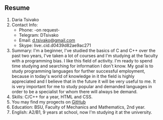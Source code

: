 ## Resume
1. Daria Tsivako
2. Contact Info:
	* Phone: -on request-	
	* Telegram: DTsivako	
	* Email: d.tsivako@gmail.com	
	* Skype: live:.cid.d0439d82ae9ac271
3. Summary: I'm a beginner, I've studied the basics of C and C++ over the past two years, I've taken a lot of courses and I'm studying at the faculty with a programming bias. I like this field of activity. I'm ready to spend time studying and searching for information I don't know. My goal is to study programming languages for further successful employment, because in today's world of knowledge in it the field is highly appreciated and I believe that in the future it will be very useful to me. It is very important for me to study popular and demanded languages in order to be a specialist for whom there will always be demand.
4. Skills: C/C++ for a year, HTML and CSS. 
5. You may find my progects on [GitHub](https://github.com/D-Tsivako/Laboratory-Works)
7. Education: BSU, Faculty of Mechanics and Mathematics, 2nd year.
8. English: A2/B1, 9 years at school, now I'm studying it at the university.

